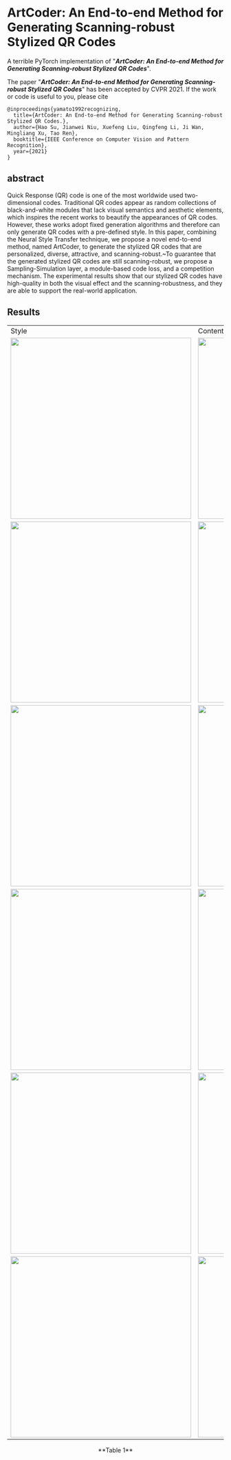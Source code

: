 # ArtCoder: An End-to-end Method for Generating Scanning-robust Stylized QR Codes
A terrible PyTorch implementation of "***ArtCoder: An End-to-end Method for Generating Scanning-robust Stylized QR Codes***".

The paper "***ArtCoder: An End-to-end Method for Generating Scanning-robust Stylized QR Codes***" has been accepted by CVPR 2021. If the work or code is useful to you, please cite
```
@inproceedings{yamato1992recognizing,
  title={ArtCoder: An End-to-end Method for Generating Scanning-robust Stylized QR Codes.},
  author={Hao Su, Jianwei Niu, Xuefeng Liu, Qingfeng Li, Ji Wan, Mingliang Xu, Tao Ren},
  booktitle={IEEE Conference on Computer Vision and Pattern Recognition},
  year={2021}
}
```

## abstract
Quick Response (QR) code is one of the most worldwide used two-dimensional codes. Traditional QR codes appear as random collections of black-and-white modules that lack visual semantics and aesthetic elements, which inspires the recent works to beautify the appearances of QR codes. However, these works adopt fixed generation algorithms and therefore can only generate QR codes with a pre-defined style. In this paper, combining the Neural Style Transfer technique, we propose a novel end-to-end method, named ArtCoder, to generate the stylized QR codes that are personalized, diverse, attractive, and scanning-robust.~To guarantee that the generated stylized QR codes are still scanning-robust, we propose a Sampling-Simulation layer, a module-based code loss, and a competition mechanism. The experimental results show that our stylized QR codes have high-quality in both the visual effect and the scanning-robustness, and they are able to support the real-world application.

## Results

<table>
 <tr>
   <td>Style</td><td>Content</td><td>Output</td>
 </tr>
 <tr>

   <td><div align=center><img src="https://github.com/SwordHolderSH/ArtCoder/blob/main/content/boy.jpg" width="420" />      </td>
   <td><div align=center><img src="https://github.com/SwordHolderSH/ArtCoder/blob/main/demos/output_84.jpg" width="420" /></td>
   <td><div align=center><img src="https://github.com/SwordHolderSH/ArtCoder/blob/main/style/texture1.1.jpg" width="420" /></td>
 </tr>
  
 <tr>

   <td><div align=center><img src="https://github.com/SwordHolderSH/ArtCoder/blob/main/content/brad.jpg" width="420" />      </td>
   <td><div align=center><img src="https://github.com/SwordHolderSH/ArtCoder/blob/main/demos/output_66.jpg" width="420" /></td>
        <td><div align=center><img src="https://github.com/SwordHolderSH/ArtCoder/blob/main/style/texture1.1.jpg" width="420" /></td>
 </tr>
 
  <tr>

   <td><div align=center><img src="https://github.com/SwordHolderSH/ArtCoder/blob/main/content/man.jpg" width="420" />      </td>
   <td><div align=center><img src="https://github.com/SwordHolderSH/ArtCoder/blob/main/demos/output_68.jpg" width="420" /></td>
        <td><div align=center><img src="https://github.com/SwordHolderSH/ArtCoder/blob/main/style/texture1.1.jpg" width="420" /></td>
 </tr>
  
  <tr>
   <td><div align=center><img src="https://github.com/SwordHolderSH/ArtCoder/blob/main/style/texture1.1.jpg" width="420" /></td>
   <td><div align=center><img src="https://github.com/SwordHolderSH/ArtCoder/blob/main/content/boy.jpg" width="420" />      </td>
   <td><div align=center><img src="https://github.com/SwordHolderSH/ArtCoder/blob/main/demos/output_105.jpg" width="420" /></td>
 </tr>
 
 <tr>
   <td><div align=center><img src="https://github.com/SwordHolderSH/ArtCoder/blob/main/style/texture1.1.jpg" width="420" /></td>
   <td><div align=center><img src="https://github.com/SwordHolderSH/ArtCoder/blob/main/content/boy.jpg" width="420" />      </td>
   <td><div align=center><img src="https://github.com/SwordHolderSH/ArtCoder/blob/main/demos/output_182.jpg" width="420" /></td>
 </tr>
 
 <tr>
   <td><div align=center><img src="https://github.com/SwordHolderSH/ArtCoder/blob/main/style/texture1.1.jpg" width="420" /></td>
   <td><div align=center><img src="https://github.com/SwordHolderSH/ArtCoder/blob/main/content/boy.jpg" width="420" />      </td>
   <td><div align=center><img src="https://github.com/SwordHolderSH/ArtCoder/blob/main/demos/output_84.jpg" width="420" /></td>
 </tr>
  
 
 </table>
  <p align="center"> **Table 1**</p>
